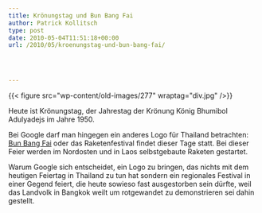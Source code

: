 ```yaml
---
title: Krönungstag und Bun Bang Fai
author: Patrick Kollitsch
type: post
date: 2010-05-04T11:51:18+00:00
url: /2010/05/kroenungstag-und-bun-bang-fai/




---
```



{{< figure src="wp-content/old-images/277" wraptag="div.jpg" />}}

Heute ist Krönungstag, der Jahrestag der Krönung König Bhumibol Adulyadejs im Jahre 1950.

Bei Google darf man hingegen ein anderes Logo für Thailand betrachten: [Bun Bang Fai][1] oder das Raketenfestival findet dieser Tage statt. Bei dieser Feier werden im Nordosten und in Laos selbstgebaute Raketen gestartet.

Warum Google sich entscheidet, ein Logo zu bringen, das nichts mit dem heutigen Feiertag in Thailand zu tun hat sondern ein regionales Festival in einer Gegend feiert, die heute sowieso fast ausgestorben sein dürfte, weil das Landvolk in Bangkok weilt um rotgewandet zu demonstrieren sei dahin gestellt.

 [1]: http://en.wikipedia.org/wiki/Rocket_Festival
